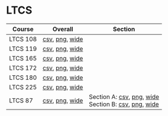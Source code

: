 # LTCS

| Course | Overall | Section |
| ------ | ------- | ------- |
| LTCS 108 | [csv](https://github.com/UCSD-Historical-Enrollment-Data/2024Winter/blob/main/overall/LTCS%20108.csv), [png](https://raw.githubusercontent.com/UCSD-Historical-Enrollment-Data/2024Winter/main/plot_overall/LTCS%20108.png), [wide](https://raw.githubusercontent.com/UCSD-Historical-Enrollment-Data/2024Winter/main/plot_overall_wide/LTCS%20108.png) |  |
| LTCS 119 | [csv](https://github.com/UCSD-Historical-Enrollment-Data/2024Winter/blob/main/overall/LTCS%20119.csv), [png](https://raw.githubusercontent.com/UCSD-Historical-Enrollment-Data/2024Winter/main/plot_overall/LTCS%20119.png), [wide](https://raw.githubusercontent.com/UCSD-Historical-Enrollment-Data/2024Winter/main/plot_overall_wide/LTCS%20119.png) |  |
| LTCS 165 | [csv](https://github.com/UCSD-Historical-Enrollment-Data/2024Winter/blob/main/overall/LTCS%20165.csv), [png](https://raw.githubusercontent.com/UCSD-Historical-Enrollment-Data/2024Winter/main/plot_overall/LTCS%20165.png), [wide](https://raw.githubusercontent.com/UCSD-Historical-Enrollment-Data/2024Winter/main/plot_overall_wide/LTCS%20165.png) |  |
| LTCS 172 | [csv](https://github.com/UCSD-Historical-Enrollment-Data/2024Winter/blob/main/overall/LTCS%20172.csv), [png](https://raw.githubusercontent.com/UCSD-Historical-Enrollment-Data/2024Winter/main/plot_overall/LTCS%20172.png), [wide](https://raw.githubusercontent.com/UCSD-Historical-Enrollment-Data/2024Winter/main/plot_overall_wide/LTCS%20172.png) |  |
| LTCS 180 | [csv](https://github.com/UCSD-Historical-Enrollment-Data/2024Winter/blob/main/overall/LTCS%20180.csv), [png](https://raw.githubusercontent.com/UCSD-Historical-Enrollment-Data/2024Winter/main/plot_overall/LTCS%20180.png), [wide](https://raw.githubusercontent.com/UCSD-Historical-Enrollment-Data/2024Winter/main/plot_overall_wide/LTCS%20180.png) |  |
| LTCS 225 | [csv](https://github.com/UCSD-Historical-Enrollment-Data/2024Winter/blob/main/overall/LTCS%20225.csv), [png](https://raw.githubusercontent.com/UCSD-Historical-Enrollment-Data/2024Winter/main/plot_overall/LTCS%20225.png), [wide](https://raw.githubusercontent.com/UCSD-Historical-Enrollment-Data/2024Winter/main/plot_overall_wide/LTCS%20225.png) |  |
| LTCS 87 | [csv](https://github.com/UCSD-Historical-Enrollment-Data/2024Winter/blob/main/overall/LTCS%2087.csv), [png](https://raw.githubusercontent.com/UCSD-Historical-Enrollment-Data/2024Winter/main/plot_overall/LTCS%2087.png), [wide](https://raw.githubusercontent.com/UCSD-Historical-Enrollment-Data/2024Winter/main/plot_overall_wide/LTCS%2087.png) | Section A: [csv](https://github.com/UCSD-Historical-Enrollment-Data/2024Winter/blob/main/section/LTCS%2087_A.csv), [png](https://raw.githubusercontent.com/UCSD-Historical-Enrollment-Data/2024Winter/main/plot_section/LTCS%2087_A.png), [wide](https://raw.githubusercontent.com/UCSD-Historical-Enrollment-Data/2024Winter/main/plot_section_wide/LTCS%2087_A.png)<br>Section B: [csv](https://github.com/UCSD-Historical-Enrollment-Data/2024Winter/blob/main/section/LTCS%2087_B.csv), [png](https://raw.githubusercontent.com/UCSD-Historical-Enrollment-Data/2024Winter/main/plot_section/LTCS%2087_B.png), [wide](https://raw.githubusercontent.com/UCSD-Historical-Enrollment-Data/2024Winter/main/plot_section_wide/LTCS%2087_B.png) |
